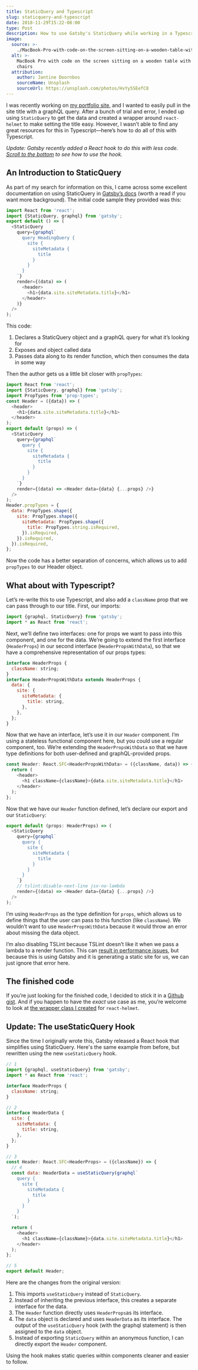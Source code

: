 ```yaml
---
title: StaticQuery and Typescript
slug: staticquery-and-typescript
date: 2018-11-29T15:22-08:00
type: Post
description: How to use Gatsby's StaticQuery while working in a Typescript environment.
image:
  source: >-
    ./MacBook-Pro-with-code-on-the-screen-sitting-on-a-wooden-table-with-two-chairs.jpg
  alt: >-
    MacBook Pro with code on the screen sitting on a wooden table with two
    chairs
  attribution:
    author: Jantine Doornbos
    sourceName: Unsplash
    sourceUrl: https://unsplash.com/photos/HvYy5SEefC8
---
```


I was recently working on [my portfolio site](https://thetrevorharmon.com 'Portfolio site of Trevor Harmon'), and I wanted to easily pull in the site title with a graphQL query. After a bunch of trial and error, I ended up using `StaticQuery` to get the data and created a wrapper around `react-helmet` to make setting the title easy. However, I wasn’t able to find any great resources for this in Typescript––here’s how to do all of this with Typescript.

_Update: Gatsby recently added a React hook to do this with less code. [Scroll to the bottom](#update) to see how to use the hook._

## An Introduction to StaticQuery

As part of my search for information on this, I came across some excellent documentation on using StaticQuery in [Gatsby’s docs](https://www.gatsbyjs.org/docs/static-query/ "Gatsby's documentation on StaticQuery") (worth a read if you want more background). The initial code sample they provided was this:

```javascript
import React from 'react';
import {StaticQuery, graphql} from 'gatsby';
export default () => (
  <StaticQuery
    query={graphql`
      query HeadingQuery {
        site {
          siteMetadata {
            title
          }
        }
      }
    `}
    render={(data) => (
      <header>
        <h1>{data.site.siteMetadata.title}</h1>
      </header>
    )}
  />
);
```

This code:

1. Declares a StaticQuery object and a graphQL query for what it’s looking for
2. Exposes and object called data
3. Passes data along to its render function, which then consumes the data in some way

Then the author gets us a little bit closer with `propTypes`:

```javascript
import React from 'react';
import {StaticQuery, graphql} from 'gatsby';
import PropTypes from 'prop-types';
const Header = ({data}) => (
  <header>
    <h1>{data.site.siteMetadata.title}</h1>
  </header>
);
export default (props) => (
  <StaticQuery
    query={graphql`
      query {
        site {
          siteMetadata {
            title
          }
        }
      }
    `}
    render={(data) => <Header data={data} {...props} />}
  />
);
Header.propTypes = {
  data: PropTypes.shape({
    site: PropTypes.shape({
      siteMetadata: PropTypes.shape({
        title: PropTypes.string.isRequired,
      }).isRequired,
    }).isRequired,
  }).isRequired,
};
```

Now the code has a better separation of concerns, which allows us to add `propTypes` to our Header object.

## What about with Typescript?

Let’s re-write this to use Typescript, and also add a `className` prop that we can pass through to our title. First, our imports:

```javascript
import {graphql, StaticQuery} from 'gatsby';
import * as React from 'react';
```

Next, we’ll define two interfaces: one for props we want to pass into this component, and one for the data. We’re going to extend the first interface (`HeaderProps`) in our second interface (`HeaderPropsWithData`), so that we have a comprehensive representation of our props types:

```javascript
interface HeaderProps {
  className: string;
}
interface HeaderPropsWithData extends HeaderProps {
  data: {
    site: {
      siteMetadata: {
        title: string,
      },
    },
  };
}
```

Now that we have an interface, let’s use it in our `Header` component. I’m using a stateless functional component here, but you could use a regular component, too. We’re extending the `HeaderPropsWithData` so that we have type definitions for both user-defined and graphQL-provided props.

```javascript
const Header: React.SFC<HeaderPropsWithData> = ({className, data}) => {
  return (
    <header>
      <h1 className={className}>{data.site.siteMetadata.title}</h1>
    </header>
  );
};
```

Now that we have our `Header` function defined, let’s declare our export and our `StaticQuery`:

```javascript
export default (props: HeaderProps) => (
  <StaticQuery
    query={graphql`
      query {
        site {
          siteMetadata {
            title
          }
        }
      }
    `}
    // tslint:disable-next-line jsx-no-lambda
    render={(data) => <Header data={data} {...props} />}
  />
);
```

I’m using `HeaderProps` as the type definition for `props`, which allows us to define things that the user can pass to this function (like `className`). We wouldn’t want to use `HeaderPropsWithData` because it would throw an error about missing the data object.

I’m also disabling TSLint because TSLint doesn’t like it when we pass a lambda to a render function. This can [result in performance issues](https://github.com/wmonk/create-react-app-typescript/issues/370 'Information about issues caused by passing a lambda'), but because this is using Gatsby and it is generating a static site for us, we can just ignore that error here.

## The finished code

If you’re just looking for the finished code, I decided to stick it in a [Github gist](https://gist.github.com/thetrevorharmon/e03f5d156660fe46da1605d9a76748f1). And if you happen to have the _exact_ use case as me, you’re welcome to look at [the wrapper class I created](https://gist.github.com/thetrevorharmon/14596f8f890d9782f392dced16db148f) for `react-helmet`.

<a name="update"></a>

## Update: The useStaticQuery Hook

Since the time I originally wrote this, Gatsby released a React hook that simplifies using StaticQuery. Here's the same example from before, but rewritten using the new `useStaticQuery` hook.

```javascript
// 1
import {graphql, useStaticQuery} from 'gatsby';
import * as React from 'react';

interface HeaderProps {
  className: string;
}

// 2
interface HeaderData {
  site: {
    siteMetadata: {
      title: string,
    },
  };
}

// 3
const Header: React.SFC<HeaderProps> = ({className}) => {
  // 4
  const data: HeaderData = useStaticQuery(graphql`
    query {
      site {
        siteMetadata {
          title
        }
      }
    }
  `);

  return (
    <header>
      <h1 className={className}>{data.site.siteMetadata.title}</h1>
    </header>
  );
};

// 5
export default Header;
```

Here are the changes from the original version:

1. This imports `useStaticQuery` instead of `StaticQuery`.
2. Instead of inheriting the previous interface, this creates a separate interface for the data.
3. The `Header` function directly uses `HeaderProps`as its interface.
4. The `data` object is declared and uses `HeaderData` as its interface. The output of the `useStaticQuery` hook (with the graphql statement) is then assigned to the `data` object.
5. Instead of exporting `StaticQuery` within an anonymous function, I can directly export the `Header` component.

Using the hook makes static queries within components cleaner and easier to follow.
